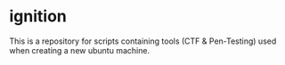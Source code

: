 # ignition
This is a repository for scripts containing tools (CTF &amp; Pen-Testing) used when creating a new ubuntu machine.

